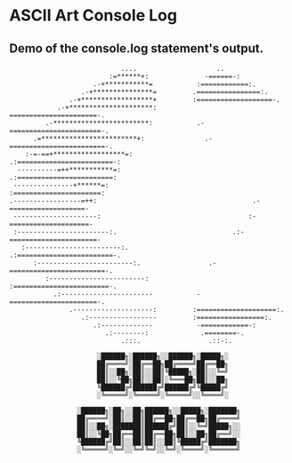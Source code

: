 # ASCII Art Console Log

## Demo of the console.log statement's output.

                                ....                    ..
                             :=******+:              -======-:
                         .-+***********=           :============:.
                      .-+***************=         .================:.
                   .-+******************+         :===================-.
                .-+*********************:          ======================-.
             .-************************:           .-=======================-.
          .=************************+:               .-========================-.
        :-=-==+******************=:                     .:========================-:
      ----------=++***********=:                           .:========================:
     ---------------+******=:                                  :======================:
    .-----------------=++:                                       .-===================-
     ---------------------:                                     :-====================-
     :-----------------------:.                             .:-======================-
       :------------------------:.                       .:========================-.
          :------------------------:.                 .-========================-.
             :------------------------:             :========================-.
               .:-----------------------           -======================-.
                   .--------------------:         :====================:.
                      .:-----------------         :=================:.
                         .:-------------           -============-:
                            .:--------:             .========-.
                                .:::.                 .::-:.

                          ░██████╗░██████╗░░██████╗░█████╗░
                          ██╔════╝░██╔══██╗██╔════╝██╔══██╗
                          ██║░░██╗░██║░░██║╚█████╗░██║░░╚═╝
                          ██║░░╚██╗██║░░██║░╚═══██╗██║░░██╗
                          ╚██████╔╝██████╔╝██████╔╝╚█████╔╝
                          ░╚═════╝░╚═════╝░╚═════╝░░╚════╝░

                     ░██████╗░██╗░░██╗██████╗░░█████╗░███████╗
                     ██╔════╝░██║░░██║██╔══██╗██╔══██╗██╔════╝
                     ██║░░██╗░███████║██████╔╝██║░░╚═╝█████╗░░
                     ██║░░╚██╗██╔══██║██╔══██╗██║░░██╗██╔══╝░░
                     ╚██████╔╝██║░░██║██║░░██║╚█████╔╝███████╗
                     ░╚═════╝░╚═╝░░╚═╝╚═╝░░╚═╝░╚════╝░╚══════╝
